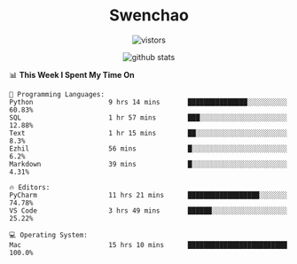 <h1 align="center">Swenchao</h3>

<p align="center">
  <img src="https://visitor-badge.glitch.me/badge?page_id=Swenchao" alt="vistors" />
</p>

<p align="center">
  <img src="https://github-readme-stats.vercel.app/api?username=Swenchao&count_private=true&show_icons=true&theme=vue-dark&hide_title=true" alt="github stats" />
</p>

<!--START_SECTION:waka-->
📊 **This Week I Spent My Time On** 

```text
💬 Programming Languages: 
Python                   9 hrs 14 mins       ███████████████░░░░░░░░░░   60.83% 
SQL                      1 hr 57 mins        ███░░░░░░░░░░░░░░░░░░░░░░   12.88% 
Text                     1 hr 15 mins        ██░░░░░░░░░░░░░░░░░░░░░░░   8.3% 
Ezhil                    56 mins             █░░░░░░░░░░░░░░░░░░░░░░░░   6.2% 
Markdown                 39 mins             █░░░░░░░░░░░░░░░░░░░░░░░░   4.31%

🔥 Editors: 
PyCharm                  11 hrs 21 mins      ██████████████████░░░░░░░   74.78% 
VS Code                  3 hrs 49 mins       ██████░░░░░░░░░░░░░░░░░░░   25.22%

💻 Operating System: 
Mac                      15 hrs 10 mins      █████████████████████████   100.0%

```


<!--END_SECTION:waka-->
